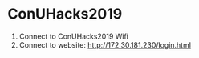 # ConUHacks2019

1. Connect to ConUHacks2019 Wifi
2. Connect to website: http://172.30.181.230/login.html
